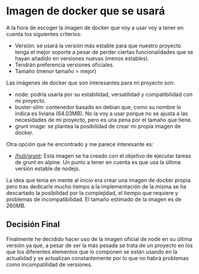 # Imagen de docker que se usará
A la hora de escoger la imagen de docker que voy a usar voy a tener en cuenta los siguientes criterios:
* Versión: se usará la versión más estable para que nuestro proyecto tenga el mejor soporte a pesar de perder ciertas funcionalidades que se hayan añadido en versiones nuevas (menos estables).
* Tendrán preferencia versiones oficiales.
* Tamaño (menor tamaño = mejor)

Las imágenes de docker que son interesantes para mi proyecto son:
* node: podría usarla por su estabilidad, versatilidad y compatibilidad con mi proyecto.
* buster-slim: contenedor basado en debian que, como su nombre lo indica es liviana (64.03MB). No la voy a usar porque no se ajusta a las necesidades de mi proyecto, pero es una pena por el tamaño que tiene.
* grunt image: se plantea la posibilidad de crear mi propia imagen de docker. 

Otra opción que he encontrado y me parece interesante es:
* [/huli/grunt](https://hub.docker.com/r/huli/grunt/#!): Esta imagen se ha creado con el objetivo de ejecutar tareas de grunt en alpine. Un punto a tener en cuenta es que usa la última versión estable de nodejs.


La idea que tenía en mente al inicio era crear una imagen de docker propia pero tras dedicarle mucho tiempo a la implementación de la misma se ha descartado la posibilidad por la complejidad, el tiempo que requiere y problemas de incompatibilidad. El tamaño estimado de la imagen es de 260MB.
## Decisión Final
Finalmente he decidido hacer uso de la imagen oficial de node en su última versión ya que, a pesar de ser la más pesada se trata de un proyecto en los que los diferentes elementos que lo componen se están usando en la actualidad y se actualizan constantemente por lo que no habrá problemas como incompatilidad de versiones.

